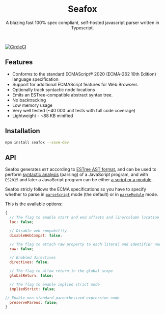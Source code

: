 <h1 align="center">Seafox</h1>

<p align="center"> A blazing fast 100% spec compliant, self-hosted javascript parser written in Typescript.</p>

<br>

[![CircleCI](https://circleci.com/gh/KFlash/seafox.svg?style=svg)](https://circleci.com/gh/KFlash/seafox)

## Features

* Conforms to the standard ECMAScript® 2020 (ECMA-262 10th Edition) language specification
* Support for additional ECMAScript features for Web Browsers
* Optionally track syntactic node locations
* Emits an ESTree-compatible abstract syntax tree.
* No backtracking
* Low memory usage
* Very well tested (~40 000 unit tests with full code coverage)
* Lightweight - ~88 KB minified

## Installation

```sh
npm install seafox --save-dev
```

## API

Seafox generates `AST` according to [ESTree AST format](https://github.com/estree/estree), and can be used to perform [syntactic analysis](https://en.wikipedia.org/wiki/Parsing) (parsing) of a JavaScript program, and with `ES2015` and later a JavaScript program can be either [a script or a module](https://tc39.github.io/ecma262/index.html#sec-ecmascript-language-scripts-and-modules).

Seafox stricly follows the ECMA specifications so you have to specify whether to parse in [`parseScript`](https://tc39.github.io/ecma262/#sec-parse-script) mode (the default) or in [`parseModule`](https://tc39.github.io/ecma262/#sec-parsemodule) mode.

This is the available options:

```js
{
  // The flag to enable start and end offsets and line/column location information to each node
  loc: false;

  // Disable web compability
  disableWebCompat: false;

  // The flag to attach raw property to each literal and identifier node
  raw: false;

  // Enabled directives
  directives: false;

  // The flag to allow return in the global scope
  globalReturn: false;

  // The flag to enable implied strict mode
  impliedStrict: false;

// Enable non-standard parenthesized expression node
  preserveParens: false;
}
```

